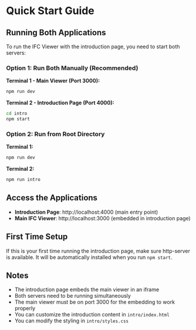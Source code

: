 # Quick Start Guide

## Running Both Applications

To run the IFC Viewer with the introduction page, you need to start both servers:

### Option 1: Run Both Manually (Recommended)

**Terminal 1 - Main Viewer (Port 3000):**
```bash
npm run dev
```

**Terminal 2 - Introduction Page (Port 4000):**
```bash
cd intro
npm start
```

### Option 2: Run from Root Directory

**Terminal 1:**
```bash
npm run dev
```

**Terminal 2:**
```bash
npm run intro
```

## Access the Applications

- **Introduction Page**: http://localhost:4000 (main entry point)
- **Main IFC Viewer**: http://localhost:3000 (embedded in introduction page)

## First Time Setup

If this is your first time running the introduction page, make sure http-server is available. It will be automatically installed when you run `npm start`.

## Notes

- The introduction page embeds the main viewer in an iframe
- Both servers need to be running simultaneously
- The main viewer must be on port 3000 for the embedding to work properly
- You can customize the introduction content in `intro/index.html`
- You can modify the styling in `intro/styles.css`

